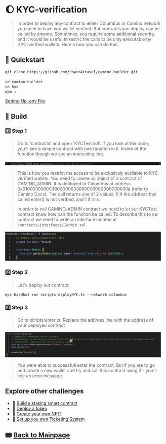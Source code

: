 #  🌔 KYC-verification

> In order to deploy any contract to either Columbus or Camino network you need to have you wallet verified. But contracts you deploy can be called by anyone. Sometimes, you require some additional security, and it would be useful to restric the calls to be only executable by KYC-verified wallets. Here's how you can do that.

## 🌌 Quickstart

```
git clone https://github.com/chain4travel/camino-builder.git

cd camino-builder
cd kyc
npm i
```

[Setting Up .env File](../setup/README.md#setting-up-env-file)

## 🌳 Build

### 1️⃣ Step 1

> Go to 'contracts' and open 'KYCTest.sol'. If you look at the code, you'll see a simple contract with one function in it. Inside of the function though we see an interesting line.


![image](https://github.com/juuroudojo/toolsReal/blob/main/images/Image%2030.08.2023%20at%2015.32.jpeg)

> This is how you restrict the access to be exclusively available to KYC-verified wallets. You need to create an object of a contract of CAMINO_ADMIN. It is deployed to Columbus at address 0x010000000000000000000000000000000000000a (refer to Camino Docs). The call returns one of 2 values:
0 if the address that called enter() is not verified, and 1 if it is.

> In order to call CAMINO_ADMIN contract we need to let our KYCTest contract know how can the function be called. To describe this to our contract we need to write an interface located at `contracts/interfaces/IAdmin.sol`.

![image](https://github.com/juuroudojo/toolsReal/blob/main/images/Image%2030.08.2023%20at%2015.40.jpeg)

### 2️⃣ Step 2
> Let's deploy out contract.
```
npx hardhat run scripts deployKYC.ts --network columbus
```

### 3️⃣ Step 3
> Go to scripts/enter.ts. Replace the address line with the address of your deployed contract

![image](https://github.com/juuroudojo/toolsReal/blob/main/images/Image%2030.08.2023%20at%2015.44.jpeg)

> You were able to successfull enter the contract. But if you are to go and create a new wallet and try and call this contract using it - you'll see an error message.





## Explore other challenges
 - 🍇  [Build a staking smart contract](https://github.com/chain4travel/camino-builder/tree/c4t/staking)
 - 🥝  [Deploy a token](https://github.com/chain4travel/camino-builder/tree/c4t/token)
 - 🍓  [Create your own NFT!](https://github.com/chain4travel/camino-builder/tree/c4t/nft)
 - 🍍  [Set up you own Ticketing System](https://github.com/chain4travel/camino-builder/tree/token-gate/)

## 📟 [Back to Mainpage](https://github.com/chain4travel/camino-builder)
